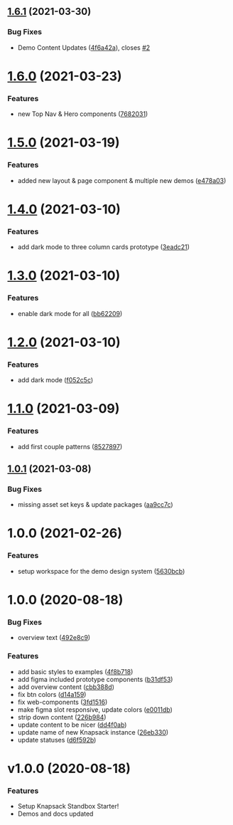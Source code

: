 ## [1.6.1](https://github.com/knapsack-cloud/demo-design-system/compare/v1.6.0...v1.6.1) (2021-03-30)


### Bug Fixes

* Demo Content Updates ([4f6a42a](https://github.com/knapsack-cloud/demo-design-system/commit/4f6a42a7eb42c2d9a75ca89a34d81fe9956deb99)), closes [#2](https://github.com/knapsack-cloud/demo-design-system/issues/2)

# [1.6.0](https://github.com/knapsack-cloud/demo-design-system/compare/v1.5.0...v1.6.0) (2021-03-23)


### Features

* new Top Nav & Hero components ([7682031](https://github.com/knapsack-cloud/demo-design-system/commit/76820315ce8dd9b15aadff1bf3065fc16e71d6ca))

# [1.5.0](https://github.com/knapsack-cloud/demo-design-system/compare/v1.4.0...v1.5.0) (2021-03-19)


### Features

* added new layout & page component & multiple new demos ([e478a03](https://github.com/knapsack-cloud/demo-design-system/commit/e478a03ece885cc998bad207c174b9ace570e6cd))

# [1.4.0](https://github.com/knapsack-cloud/demo-design-system/compare/v1.3.0...v1.4.0) (2021-03-10)


### Features

* add dark mode to three column cards prototype ([3eadc21](https://github.com/knapsack-cloud/demo-design-system/commit/3eadc21d44e3013b389642e324a5f7cc9249d2b7))

# [1.3.0](https://github.com/knapsack-cloud/demo-design-system/compare/v1.2.0...v1.3.0) (2021-03-10)


### Features

* enable dark mode for all ([bb62209](https://github.com/knapsack-cloud/demo-design-system/commit/bb622099ddccfde683fa51d3b33aa04ec640cbf3))

# [1.2.0](https://github.com/knapsack-cloud/demo-design-system/compare/v1.1.0...v1.2.0) (2021-03-10)


### Features

* add dark mode ([f052c5c](https://github.com/knapsack-cloud/demo-design-system/commit/f052c5c7e3201e92bc6136bfaa6291db41cee603))

# [1.1.0](https://github.com/knapsack-cloud/demo-design-system/compare/v1.0.1...v1.1.0) (2021-03-09)


### Features

* add first couple patterns ([8527897](https://github.com/knapsack-cloud/demo-design-system/commit/8527897c18b0f6db7cdae6d9408a540fd7b2cb95))

## [1.0.1](https://github.com/knapsack-cloud/demo-design-system/compare/v1.0.0...v1.0.1) (2021-03-08)


### Bug Fixes

* missing asset set keys & update packages ([aa9cc7c](https://github.com/knapsack-cloud/demo-design-system/commit/aa9cc7ca2e3d8cf54e9611a3fcb1cff501bde8e3))

# 1.0.0 (2021-02-26)


### Features

* setup workspace for the demo design system ([5630bcb](https://github.com/knapsack-cloud/demo-design-system/commit/5630bcb1c4b775ed0eab8916b9c20a5795dfdd8d))

# 1.0.0 (2020-08-18)


### Bug Fixes

* overview text ([492e8c9](https://github.com/knapsack-cloud/Instance-1/commit/492e8c9cc09c3692fcf1b994e7ee26efb599dd6e))


### Features

* add basic styles to examples ([4f8b718](https://github.com/knapsack-cloud/Instance-1/commit/4f8b7188c6b0c17efc724ad04a740e2573bcb149))
* add figma included prototype components ([b31df53](https://github.com/knapsack-cloud/Instance-1/commit/b31df5340f636876b4fb53f85b2dede0bd650b34))
* add overview content ([cbb388d](https://github.com/knapsack-cloud/Instance-1/commit/cbb388dc2bc57520085ff39297515ab72aa44551))
* fix btn colors ([d14a159](https://github.com/knapsack-cloud/Instance-1/commit/d14a159fc0bf000032bd5eece767978ad1727d32))
* fix web-components ([3fd1516](https://github.com/knapsack-cloud/Instance-1/commit/3fd15163bb17f3a911673791db44ed359b298987))
* make figma slot responsive, update colors ([e0011db](https://github.com/knapsack-cloud/Instance-1/commit/e0011db493a2220ed94c9dded2d8c7f6e9b30c9f))
* strip down content ([226b984](https://github.com/knapsack-cloud/Instance-1/commit/226b9843918783735bf9b407d3f7920c2970f035))
* update content to be nicer ([dd4f0ab](https://github.com/knapsack-cloud/Instance-1/commit/dd4f0aba18833cdc8a0c8d5f80940523711fd0f7))
* update name of new Knapsack instance ([26eb330](https://github.com/knapsack-cloud/Instance-1/commit/26eb3303e2503a74d26195365287f2c881942f28))
* update statuses ([d6f592b](https://github.com/knapsack-cloud/Instance-1/commit/d6f592b6bced74e6b3c4a03fdfa7a3cb47f741ba))

# v1.0.0 (2020-08-18)

### Features

* Setup Knapsack Standbox Starter!
* Demos and docs updated
